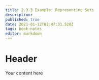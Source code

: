 ```yaml
---
title: 2.3.3 Example: Representing Sets
description: 
published: true
date: 2021-01-12T02:47:31.520Z
tags: book-notes
editor: markdown
---
```


# Header
Your content here